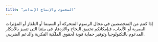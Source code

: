 ```yaml
---
title: "المحتوى والإنتاج الإبداعي"
---
```

إذا كنتم من المتخصصين في مجال الرسوم المتحركة أو السينما أو التلفاز أو المؤثرات البصرية أو الألعاب، فبإمكانكم تحقيق النجاح والازدهار في بيئتنا التي تتميز بالابتكار المدعوم بالتكنولوجيا وتوفير حماية قوية لحقوق الملكية الفكرية والدعم الضريبي.
